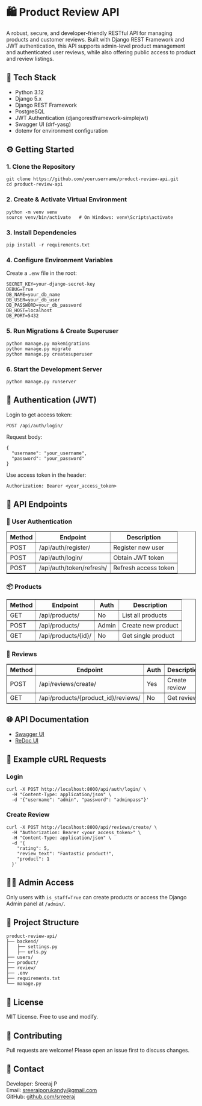 <!DOCTYPE html>
<html lang="en">
<body>

  <h1>🛍️ Product Review API</h1>
  <p>
    A robust, secure, and developer-friendly RESTful API for managing products and customer reviews. Built with Django REST Framework and JWT authentication, this API supports admin-level product management and authenticated user reviews, while also offering public access to product and review listings.
  </p>

  <h2>🚀 Tech Stack</h2>
  <ul>
    <li>Python 3.12</li>
    <li>Django 5.x</li>
    <li>Django REST Framework</li>
    <li>PostgreSQL</li>
    <li>JWT Authentication (djangorestframework-simplejwt)</li>
    <li>Swagger UI (drf-yasg)</li>
    <li>dotenv for environment configuration</li>
  </ul>

  <h2>⚙️ Getting Started</h2>

  <h3>1. Clone the Repository</h3>
  <pre><code>git clone https://github.com/yourusername/product-review-api.git
cd product-review-api
</code></pre>

  <h3>2. Create & Activate Virtual Environment</h3>
  <pre><code>python -m venv venv
source venv/bin/activate   # On Windows: venv\Scripts\activate
</code></pre>

  <h3>3. Install Dependencies</h3>
  <pre><code>pip install -r requirements.txt
</code></pre>

  <h3>4. Configure Environment Variables</h3>
  <p>Create a <code>.env</code> file in the root:</p>
  <pre><code>SECRET_KEY=your-django-secret-key
DEBUG=True
DB_NAME=your_db_name
DB_USER=your_db_user
DB_PASSWORD=your_db_password
DB_HOST=localhost
DB_PORT=5432
</code></pre>

  <h3>5. Run Migrations & Create Superuser</h3>
  <pre><code>python manage.py makemigrations
python manage.py migrate
python manage.py createsuperuser
</code></pre>

  <h3>6. Start the Development Server</h3>
  <pre><code>python manage.py runserver
</code></pre>

  <h2>🔐 Authentication (JWT)</h2>
  <p>Login to get access token:</p>
  <pre><code>POST /api/auth/login/</code></pre>
  <p>Request body:</p>
  <pre><code>{
  "username": "your_username",
  "password": "your_password"
}</code></pre>
  <p>Use access token in the header:</p>
  <pre><code>Authorization: Bearer &lt;your_access_token&gt;</code></pre>

  <h2>📘 API Endpoints</h2>

  <h3>🧑 User Authentication</h3>
  <table border="1" cellpadding="5">
    <tr><th>Method</th><th>Endpoint</th><th>Description</th></tr>
    <tr><td>POST</td><td>/api/auth/register/</td><td>Register new user</td></tr>
    <tr><td>POST</td><td>/api/auth/login/</td><td>Obtain JWT token</td></tr>
    <tr><td>POST</td><td>/api/auth/token/refresh/</td><td>Refresh access token</td></tr>
  </table>

  <h3>📦 Products</h3>
  <table border="1" cellpadding="5">
    <tr><th>Method</th><th>Endpoint</th><th>Auth</th><th>Description</th></tr>
    <tr><td>GET</td><td>/api/products/</td><td>No</td><td>List all products</td></tr>
    <tr><td>POST</td><td>/api/products/</td><td>Admin</td><td>Create new product</td></tr>
    <tr><td>GET</td><td>/api/products/{id}/</td><td>No</td><td>Get single product</td></tr>
  </table>

  <h3>📝 Reviews</h3>
  <table border="1" cellpadding="5">
    <tr><th>Method</th><th>Endpoint</th><th>Auth</th><th>Description</th></tr>
    <tr><td>POST</td><td>/api/reviews/create/</td><td>Yes</td><td>Create review</td></tr>
    <tr><td>GET</td><td>/api/products/{product_id}/reviews/</td><td>No</td><td>Get reviews</td></tr>
  </table>

  <h2>🌐 API Documentation</h2>
  <ul>
    <li><a href="http://localhost:8000/swagger/">Swagger UI</a></li>
    <li><a href="http://localhost:8000/redoc/">ReDoc UI</a></li>
  </ul>

  <h2>🧪 Example cURL Requests</h2>

  <h3>Login</h3>
  <pre><code>curl -X POST http://localhost:8000/api/auth/login/ \
  -H "Content-Type: application/json" \
  -d '{"username": "admin", "password": "adminpass"}'
</code></pre>

  <h3>Create Review</h3>
  <pre><code>curl -X POST http://localhost:8000/api/reviews/create/ \
  -H "Authorization: Bearer &lt;your_access_token&gt;" \
  -H "Content-Type: application/json" \
  -d '{
    "rating": 5,
    "review_text": "Fantastic product!",
    "product": 1
  }'
</code></pre>

  <h2>🧑‍💻 Admin Access</h2>
  <p>Only users with <code>is_staff=True</code> can create products or access the Django Admin panel at <code>/admin/</code>.</p>

  <h2>📂 Project Structure</h2>
  <pre><code>product-review-api/
├── backend/
│   ├── settings.py
│   ├── urls.py
├── users/
├── product/
├── review/
├── .env
├── requirements.txt
└── manage.py
</code></pre>

  <h2>📜 License</h2>
  <p>MIT License. Free to use and modify.</p>

  <h2>🤝 Contributing</h2>
  <p>Pull requests are welcome! Please open an issue first to discuss changes.</p>

  <h2>📧 Contact</h2>
  <p>
    Developer: Sreeraj P<br />
    Email: <a href="mailto:sreerajporukandy@gmail.com">sreerajporukandy@gmail.com</a><br />
    GitHub: <a href="https://github.com/srreeraj">github.com/srreeraj</a>
  </p>

</body>
</html>
